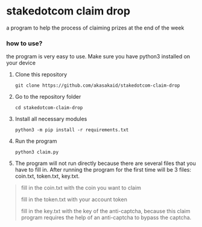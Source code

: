 # stakedotcom claim drop
a program to help the process of claiming prizes at the end of the week

### how to use?
the program is very easy to use. Make sure you have python3 installed on your device

1. Clone this repository

    `git clone https://github.com/akasakaid/stakedotcom-claim-drop`

2. Go to the repository folder

    `cd stakedotcom-claim-drop`

4. Install all necessary modules

    `python3 -m pip install -r requirements.txt`

5. Run the program

    `python3 claim.py`

6. The program will not run directly because there are several files that you have to fill in. After running the program for the first time will be 3 files: coin.txt, token.txt, key.txt.

> fill in the coin.txt with the coin you want to claim
> 
> fill in the token.txt with your account token
> 
> fill in the key.txt with the key of the anti-captcha, because this
> claim program requires the help of an anti-captcha to bypass the
> captcha.
